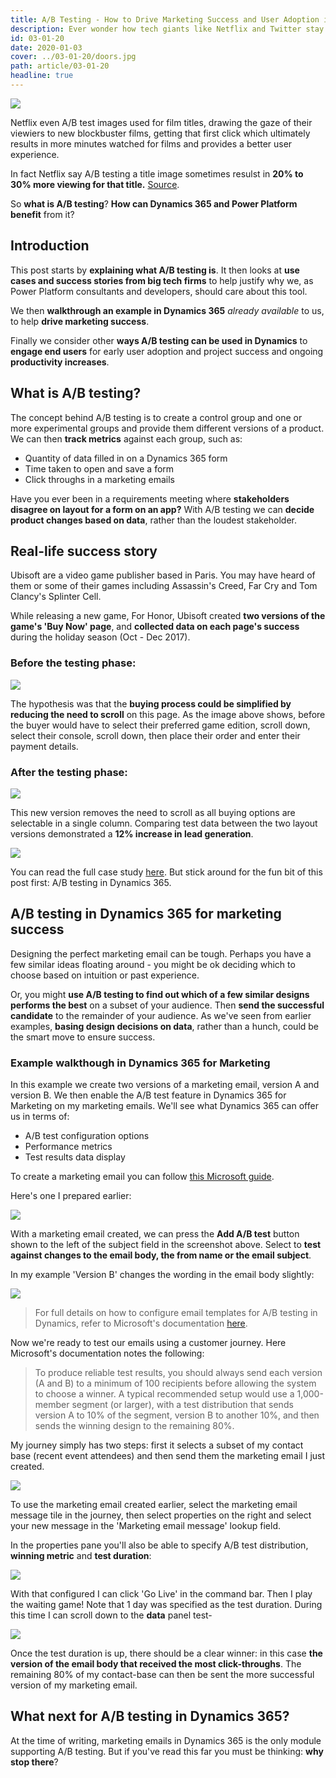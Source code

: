 ```yaml
---
title: A/B Testing - How to Drive Marketing Success and User Adoption in Dynamics 365
description: Ever wonder how tech giants like Netflix and Twitter stay ahead of competition year-on-year? Developers behind their A/B testing have a lot to answer for.
id: 03-01-20
date: 2020-01-03
cover: ../03-01-20/doors.jpg
path: article/03-01-20
headline: true
---
```


<div class="heading">
    <img src='doors.jpg' class='headline'>
</div>

Netflix even A/B test images used for film titles, drawing the gaze of their viewiers to new blockbuster films, getting that first click which ultimately results in more minutes watched for films and provides a better user experience. 

In fact Netflix say A/B testing a title image sometimes resulst in **20% to 30% more viewing for that title.** [Source](https://variety.com/2016/digital/news/netflix-ab-tests-image-optimization-trick-1201674325/).

So **what is A/B testing**? **How can Dynamics 365 and Power Platform benefit** from it? 

## Introduction

This post starts by **explaining what A/B testing is**. It then looks at **use cases and success stories from big tech firms** to help justify why we, as Power Platform consultants and developers, should care about this tool. 

We then **walkthrough an example in Dynamics 365** *already available* to us, to help **drive marketing success**.

Finally we consider other **ways A/B testing can be used in Dynamics** to **engage end users** for early user adoption and project success and ongoing **productivity increases**.

## What is A/B testing?

The concept behind A/B testing is to create a control group and one or more experimental groups and provide them different versions of a product. We can then **track metrics** against each group, such as: 

- Quantity of data filled in on a Dynamics 365 form
- Time taken to open and save a form
- Click throughs in a marketing emails

Have you ever been in a requirements meeting where **stakeholders disagree on layout for a form on an app?** With A/B testing we can **decide product changes based on data**, rather than the loudest stakeholder.

## Real-life success story

Ubisoft are a video game publisher based in Paris. You may have heard of them or some of their games including Assassin's Creed, Far Cry and Tom Clancy's Splinter Cell.

While releasing a new game, For Honor, Ubisoft created **two versions of the game's 'Buy Now' page**, and **collected data on each page's success** during the holiday season (Oct - Dec 2017).

### Before the testing phase:

<img src="for-honor-before.png" />

The hypothesis was that the **buying process could be simplified by reducing the need to scroll** on this page. As the image above shows, before the buyer would have to select their preferred game edition, scroll down, select their console, scroll down, then place their order and enter their payment details.

### After the testing phase:

<img src="for-honor-after.png" />

This new version removes the need to scroll as all buying options are selectable in a single column. Comparing test data between the two layout versions demonstrated a **12% increase in lead generation**.

<img src="for-honor-results.png" />

You can read the full case study [here](https://vwo.com/success-stories/ubisoft-ab-testing-lead-generation/). But stick around for the fun bit of this post first: A/B testing in Dynamics 365.

## A/B testing in Dynamics 365 for marketing success

Designing the perfect marketing email can be tough. Perhaps you have a few similar ideas floating around - you might be ok deciding which to choose based on intuition or past experience. 

Or, you might **use A/B testing to find out which of a few similar designs performs the best** on a subset of your audience. Then **send the successful candidate** to the remainder of your audience. As we've seen from earlier examples, **basing design decisions on data**, rather than a hunch, could be the smart move to ensure success.

### Example walkthough in Dynamics 365 for Marketing

In this example we create two versions of a marketing email, version A and version B. We then enable the A/B test feature in Dynamics 365 for Marketing on my marketing emails. We'll see what Dynamics 365 can offer us in terms of:
- A/B test configuration options
- Performance metrics
- Test results data display

To create a marketing email you can follow <a href="https://docs.microsoft.com/en-gb/dynamics365/marketing/email-design" target="_blank">this Microsoft guide</a>.

Here's one I prepared earlier:

<img src="option-a.png" />

With a marketing email created, we can press the **Add A/B test** button shown to the left of the subject field in the screenshot above. Select to **test against changes to the email body, the from name or the email subject**.

In my example 'Version B' changes the wording in the email body slightly:

<img src="option-b.png" />

> For full details on how to configure email templates for A/B testing in Dynamics, refer to Microsoft's documentation <a href="https://docs.microsoft.com/en-gb/dynamics365/marketing/email-a-b-testing" target="_blank">here</a>.

Now we're ready to test our emails using a customer journey. Here Microsoft's documentation notes the following:

> To produce reliable test results, you should always send each version (A and B) to a minimum of 100 recipients before allowing the system to choose a winner. A typical recommended setup would use a 1,000-member segment (or larger), with a test distribution that sends version A to 10% of the segment, version B to another 10%, and then sends the winning design to the remaining 80%.

My journey simply has two steps: first it selects a subset of my contact base (recent event attendees) and then send them the marketing email I just created. 

<img src="customer-journey.png" />

To use the marketing email created earlier, select the marketing email message tile in the journey, then select properties on the right and select your new message in the 'Marketing email message' lookup field.

In the properties pane you'll also be able to specify A/B test distribution, **winning metric** and **test duration**:

<img src="email-options.png" />

With that configured I can click 'Go Live' in the command bar. Then I play the waiting game! Note that 1 day was specified as the test duration. During this time I can scroll down to the **data** panel test-

<img src="test-results.png" />

Once the test duration is up, there should be a clear winner: in this case **the version of the email body that received the most click-throughs**. The remaining 80% of my contact-base can then be sent the more successful version of my marketing email.

## What next for A/B testing in Dynamics 365?

At the time of writing, marketing emails in Dynamics 365 is the only module supporting A/B testing. But if you've read this far you must be thinking: **why stop there**? 